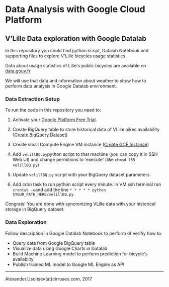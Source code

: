 
# Data Analysis with Google Cloud Platform
## V'Lille Data exploration with Google Datalab

In this repository you could find python script, Datalab Notebook and supporting files to explore V'Lille bicycles usage statistics.

Data about usage statistics of Lille's public bicycles are available on [data.gouv.fr](https://www.data.gouv.fr/en/datasets/vlille-disponibilite-en-temps-reel/)

We will use that data and information about weather to show how to perform data analysis in Google Datalab environment.

### Data Extraction Setup
To run the code in this repository you need to:

1) Activate your [Google Platform Free Trial](https://cloud.google.com/free/).

2) Create BigQuery table to store historical data of VLille bikes availability ([Create BigQuery Dataset](https://cloud.google.com/bigquery/quickstart-web-ui#create_a_dataset))

3) Create small Compute Engine VM instance  ([Create GCE Instance](https://cloud.google.com/compute/docs/instances/create-start-instance))

4) Add `velillBQ.py`python script to that machine (you can copy it in SSH Web UI) and change permitions to 'execute' (like `chmod 755 velillBQ.py`)

5) Update `velillBQ.py` script with your BigQuery dataset parameters

6) Add cron task to run python script every minute. In VM ssh terminal run `crontab -e`and add the line `* * * * * python $YOUR_PATH_HERE/velillBQ.py`

Congrats! You are done with syncronizing VLille data with your historical storage in BigQuery dataset.

### Data Exploration
Follow description in Google Datalab Notebook to perform of verifiy how to:

* Query data from Google BigQuery table
* Visualize data using Google Charts in Datalab
* Build Machine Learning model to perform prediction for bicycle's availablity
* Publish trained ML model to Google ML Engine as API

------
Alexander.Usoltsev(at)cirruseo.com, 2017
